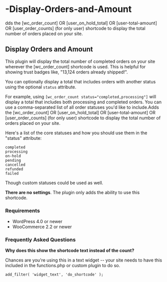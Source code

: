 # -Display-Orders-and-Amount
dds the [wc_order_count] OR [user_on_hold_total] OR [user-total-amount] OR [user_order_counts] (for only user) shortcode to display the total number of orders placed on your site.
##  Display Orders and Amount 

This plugin will display the total number of completed orders on your site wherever the [wc_order_count] shortcode is used. This is helpful for showing trust badges like, "13,124 orders already shipped!".

You can optionally display a total that includes orders with another status using the optional `status` attribute.

For example, using `[wc_order_count status="completed,processing"]` will display a total that includes both processing and completed orders. You can use a comma-separated list of all order statuses you'd like to include.Adds the [wc_order_count] OR [user_on_hold_total] OR [user-total-amount] OR [user_order_counts] (for only user) shortcode to display the total number of orders placed on your site.

Here's a list of the core statuses and how you should use them in the "status" attribute:

```
completed
processing
on-hold
pending
cancelled
refunded
failed
```

Though custom statuses could be used as well.

**There are no settings**. The plugin only adds the ability to use this shortcode.

### Requirements

 - WordPress 4.0 or newer
 - WooCommerce 2.2 or newer
 
### Frequently Asked Questions

**Why does this show the shortcode text instead of the count?**

Chances are you're using this in a text widget -- your site needs to have this included in the functions.php or custom plugin to do so.

`add_filter( 'widget_text', 'do_shortcode' );`
